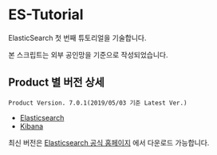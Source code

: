 # ES-Tutorial

ElasticSearch 첫 번째 튜토리얼을 기술합니다.

본 스크립트는 외부 공인망을 기준으로 작성되었습니다.

## Product 별 버전 상세
```
Product Version. 7.0.1(2019/05/03 기준 Latest Ver.)
```
* [Elasticsearch](https://artifacts.elastic.co/downloads/elasticsearch/elasticsearch-7.0.1-x86_64.rpm)
* [Kibana](https://artifacts.elastic.co/downloads/kibana/kibana-7.0.1-x86_64.rpm)

최신 버전은 [Elasticsearch 공식 홈페이지](https://www.elastic.co/downloads) 에서 다운로드 가능합니다.


